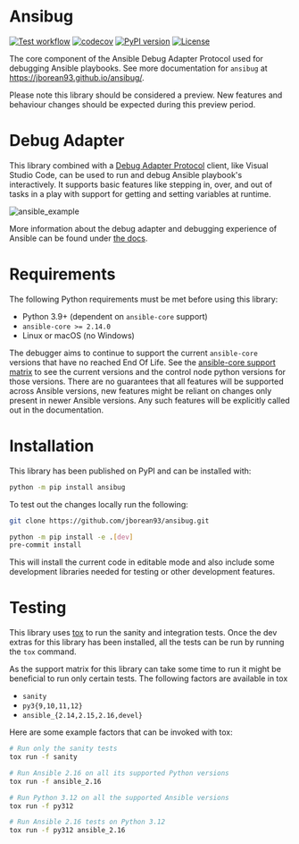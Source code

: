 # Ansibug

[![Test workflow](https://github.com/jborean93/ansibug/actions/workflows/ci.yml/badge.svg)](https://github.com/jborean93/ansibug/actions/workflows/ci.yml)
[![codecov](https://codecov.io/gh/jborean93/ansibug/graph/badge.svg?token=JHxSi6T0JJ)](https://codecov.io/gh/jborean93/ansibug)
[![PyPI version](https://badge.fury.io/py/ansibug.svg)](https://badge.fury.io/py/ansibug)
[![License](https://img.shields.io/badge/license-MIT-blue.svg)](https://github.com/jborean93/ansibug/blob/main/LICENSE)

The core component of the Ansible Debug Adapter Protocol used for debugging Ansible playbooks.
See more documentation for `ansibug` at https://jborean93.github.io/ansibug/.

Please note this library should be considered a preview.
New features and behaviour changes should be expected during this preview period.

# Debug Adapter
This library combined with a [Debug Adapter Protocol](https://microsoft.github.io/debug-adapter-protocol/) client, like Visual Studio Code, can be used to run and debug Ansible playbook's interactively.
It supports basic features like stepping in, over, and out of tasks in a play with support for getting and setting variables at runtime.

![ansible_example](https://jborean93.github.io/ansibug/images/ansibug_example.gif)

More information about the debug adapter and debugging experience of Ansible can be found under [the docs](https://jborean93.github.io/ansibug/).

# Requirements
The following Python requirements must be met before using this library:

+ Python 3.9+ (dependent on `ansible-core` support)
+ `ansible-core >= 2.14.0`
+ Linux or macOS (no Windows)

The debugger aims to continue to support the current `ansible-core` versions that have no reached End Of Life.
See the [ansible-core support matrix](https://docs.ansible.com/ansible/devel/reference_appendices/release_and_maintenance.html#ansible-core-support-matrix) to see the current versions and the control node python versions for those versions.
There are no guarantees that all features will be supported across Ansible versions, new features might be reliant on changes only present in newer Ansible versions.
Any such features will be explicitly called out in the documentation.

# Installation
This library has been published on PyPI and can be installed with:

```bash
python -m pip install ansibug
```

To test out the changes locally run the following:
```bash
git clone https://github.com/jborean93/ansibug.git

python -m pip install -e .[dev]
pre-commit install
```

This will install the current code in editable mode and also include some development libraries needed for testing or other development features.

# Testing
This library uses [tox](https://tox.wiki/) to run the sanity and integration tests.
Once the dev extras for this library has been installed, all the tests can be run by running the `tox` command.

As the support matrix for this library can take some time to run it might be beneficial to run only certain tests.
The following factors are available in tox

+ `sanity`
+ `py3{9,10,11,12}`
+ `ansible_{2.14,2.15,2.16,devel}`

Here are some example factors that can be invoked with tox:

```bash
# Run only the sanity tests
tox run -f sanity

# Run Ansible 2.16 on all its supported Python versions
tox run -f ansible_2.16

# Run Python 3.12 on all the supported Ansible versions
tox run -f py312

# Run Ansible 2.16 tests on Python 3.12
tox run -f py312 ansible_2.16
```
